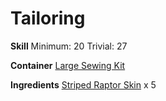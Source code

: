 <!-- TITLE: Striped Raptor Boots -->
<!-- SUBTITLE: Made from striped raptor hide -->

# Tailoring
**Skill**
Minimum: 20
Trivial: 27

**Container**
[Large Sewing Kit](large-sewing-kit)

**Ingredients**
[Striped Raptor Skin](striped-raptor-skin) x 5